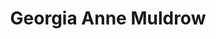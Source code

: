 ---
title: "Georgia Anne Muldrow"
summary: "Soul vocalist and producer born 1983 in Los Angeles, CA. Daughter of and . Married to ."
image: "georgia-anne-muldrow.jpg"
---